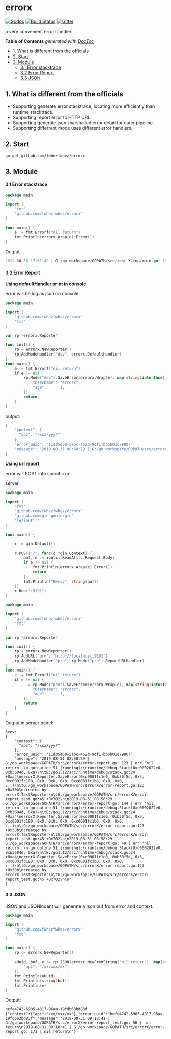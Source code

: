 # errorx
[![Godoc](http://img.shields.io/badge/godoc-reference-blue.svg?style=flat)](https://godoc.org/github.com/fwhezfwhez/errorx)
[![Build Status]( https://www.travis-ci.org/fwhezfwhez/errorx.svg?branch=master)]( https://www.travis-ci.org/fwhezfwhez/errorx)
[![Gitter](https://badges.gitter.im/Join%20Chat.svg)](https://gitter.im/fwhezfwhez-errorx/community)

a very convenient error handler.

<!-- START doctoc generated TOC please keep comment here to allow auto update -->
<!-- DON'T EDIT THIS SECTION, INSTEAD RE-RUN doctoc TO UPDATE -->
**Table of Contents**  *generated with [DocToc](https://github.com/thlorenz/doctoc)*

- [1. What is different from the officials](#1-what-is-different-from-the-officials)
- [2. Start](#2-start)
- [3. Module](#3-module)
    - [3.1 Error stacktrace](#31-error-stacktrace)
    - [3.2 Error Report](#32-error-report)
    - [3.3 JSON](#33-json)

<!-- END doctoc generated TOC please keep comment here to allow auto update -->

## 1. What is different from the officials

- Supporting generate error stacktrace, locating more efficiently than runtime stacktrace.
- Supporting report error to HTTP URL.
- Supporting generate json-marshalled error detail for outer pipeline.
- Supporting differrent mode uses different error handlers.

## 2. Start
`go get github.com/fwhezfwhez/errorx`

## 3. Module

#### 3.1 Error stacktrace
```go
package main

import (
	"fmt"
	"github.com/fwhezfwhez/errorx"
)

func main() {
	e := fmt.Errorf("nil return")
	fmt.Println(errorx.Wrap(e).Error())
}

```

Output

```go
2019-08-30 17:51:42 | G:/go_workspace/GOPATH/src/test_X/tmp/main.go: 10 | nil return
```

#### 3.2 Error Report

**Using defaultHandler print in console**

error will be log as json on console.
```go
package main

import (
	"github.com/fwhezfwhez/errorx"
	"fmt"
)

var rp *errorx.Reporter

func init() {
	rp = errorx.NewReporter()
	rp.AddModeHandler("dev", errorx.DefaultHandler)
}
func main() {
	e := fmt.Errorf("nil return")
	if e != nil {
		rp.Mode("dev").SaveError(errorx.Wrap(e), map[string]interface{}{
			"username": "errorx",
			"age":      1,
		})
		return
	}
}
```
output:
```go
{
    "context": {
      "api": "/xxx/yyy/"
    },
    "error_uuid": "11d35e60-5abc-462d-9df1-bb5b01d79807",
    "message": "2019-08-31 08:58:29 | G:/go_workspace/GOPATH/src/errorX/error-report.go: 123 | err 'nil return' \n goroutine 51 [running]:\nruntime/debug.Stack(0xc0002022e0, 0xb3604d, 0xa)\n\tE:/go1.12/src/runtime/debug/stack.go:24 +0xa4\nerrorX.Reporter.SaveError(0xc0001fc1e0, 0xb30f5d, 0x3, 0xc0001fc180, 0x0, 0x0, 0x0, 0xc0001fc1b0, 0x0, 0x0, ...)\n\tG:/go_workspace/GOPATH/src/errorX/error-report.go:123 +0x30b\ncreated by errorX.TestReporter\n\tG:/go_workspace/GOPATH/src/errorX/error-report_test.go:45 +0x702\n\n2019-08-31 08:58:29 | G:/go_workspace/GOPATH/src/errorX/error-report.go: 144 | err 'nil return' \n goroutine 51 [running]:\nruntime/debug.Stack(0xc0002022e0, 0xb3604d, 0xa)\n\tE:/go1.12/src/runtime/debug/stack.go:24 +0xa4\nerrorX.Reporter.SaveError(0xc0001fc1e0, 0xb30f5d, 0x3, 0xc0001fc180, 0x0, 0x0, 0x0, 0xc0001fc1b0, 0x0, 0x0, ...)\n\tG:/go_workspace/GOPATH/src/errorX/error-report.go:123 +0x30b\ncreated by errorX.TestReporter\n\tG:/go_workspace/GOPATH/src/errorX/error-report_test.go:45 +0x702\n\n2019-08-31 08:58:29 | G:/go_workspace/GOPATH/src/errorX/error-report.go: 49 | err 'nil return' \n goroutine 51 [running]:\nruntime/debug.Stack(0xc0002022e0, 0xb3604d, 0xa)\n\tE:/go1.12/src/runtime/debug/stack.go:24 +0xa4\nerrorX.Reporter.SaveError(0xc0001fc1e0, 0xb30f5d, 0x3, 0xc0001fc180, 0x0, 0x0, 0x0, 0xc0001fc1b0, 0x0, 0x0, ...)\n\tG:/go_workspace/GOPATH/src/errorX/error-report.go:123 +0x30b\ncreated by errorX.TestReporter\n\tG:/go_workspace/GOPATH/src/errorX/error-report_test.go:45 +0x702\n\n"
}
```

**Using url report**

error will POST into specific url.

server
```go
package main

import (
	"fmt"
	"github.com/fwhezfwhez/errorx"
	"github.com/gin-gonic/gin"
	"io/ioutil"
)

func main() {

	r := gin.Default()

	r.POST("/", func(c *gin.Context) {
		buf, e := ioutil.ReadAll(c.Request.Body)
		if e != nil {
			fmt.Println(errorx.Wrap(e).Error())
			return
		}
		fmt.Println("Recv:", string(buf))
	})
	r.Run(":9191")
}

```

```go
package main

import (
	"github.com/fwhezfwhez/errorx"
	"fmt"
)

var rp *errorx.Reporter

func init() {
	rp = errorx.NewReporter()
	rp.AddURL("pro", "http://localhost:9191")
	rp.AddModeHandler("pro", rp.Mode("pro").ReportURLHandler)
}
func main() {
	e := fmt.Errorf("nil return")
	if e != nil {
		_ = rp.Mode("pro").SaveError(errorx.Wrap(e), map[string]interface{}{
			"username": "errorx",
			"age":      1,
		})
		return
	}
}

```
Output in server panel:
```
Recv:
{
    "context": {
      "api": "/xxx/yyy/"
    },
    "error_uuid": "11d35e60-5abc-462d-9df1-bb5b01d79807",
    "message": "2019-08-31 08:58:29 | G:/go_workspace/GOPATH/src/errorX/error-report.go: 123 | err 'nil return' \n goroutine 51 [running]:\nruntime/debug.Stack(0xc0002022e0, 0xb3604d, 0xa)\n\tE:/go1.12/src/runtime/debug/stack.go:24 +0xa4\nerrorX.Reporter.SaveError(0xc0001fc1e0, 0xb30f5d, 0x3, 0xc0001fc180, 0x0, 0x0, 0x0, 0xc0001fc1b0, 0x0, 0x0, ...)\n\tG:/go_workspace/GOPATH/src/errorX/error-report.go:123 +0x30b\ncreated by errorX.TestReporter\n\tG:/go_workspace/GOPATH/src/errorX/error-report_test.go:45 +0x702\n\n2019-08-31 08:58:29 | G:/go_workspace/GOPATH/src/errorX/error-report.go: 144 | err 'nil return' \n goroutine 51 [running]:\nruntime/debug.Stack(0xc0002022e0, 0xb3604d, 0xa)\n\tE:/go1.12/src/runtime/debug/stack.go:24 +0xa4\nerrorX.Reporter.SaveError(0xc0001fc1e0, 0xb30f5d, 0x3, 0xc0001fc180, 0x0, 0x0, 0x0, 0xc0001fc1b0, 0x0, 0x0, ...)\n\tG:/go_workspace/GOPATH/src/errorX/error-report.go:123 +0x30b\ncreated by errorX.TestReporter\n\tG:/go_workspace/GOPATH/src/errorX/error-report_test.go:45 +0x702\n\n2019-08-31 08:58:29 | G:/go_workspace/GOPATH/src/errorX/error-report.go: 49 | err 'nil return' \n goroutine 51 [running]:\nruntime/debug.Stack(0xc0002022e0, 0xb3604d, 0xa)\n\tE:/go1.12/src/runtime/debug/stack.go:24 +0xa4\nerrorX.Reporter.SaveError(0xc0001fc1e0, 0xb30f5d, 0x3, 0xc0001fc180, 0x0, 0x0, 0x0, 0xc0001fc1b0, 0x0, 0x0, ...)\n\tG:/go_workspace/GOPATH/src/errorX/error-report.go:123 +0x30b\ncreated by errorX.TestReporter\n\tG:/go_workspace/GOPATH/src/errorX/error-report_test.go:45 +0x702\n\n"
}
```

#### 3.3 JSON

JSON and JSONIndent will generate a json buf from error and context.

```go
package main

import (
	"github.com/fwhezfwhez/errorx"
	"fmt"
)

func main() {
	rp := errorx.NewReporter()

	eUuid, buf, e := rp.JSON(errorx.NewFromString("nil return"), map[string]interface{}{
		"api": "/xx/xxx/xx",
	})
	fmt.Println(eUuid)
	fmt.Println(string(buf))
	fmt.Println(e)
}
```
Output:
```
befe4742-6905-4817-96aa-19fdb63bd83f
{"context":{"api":"/xx/xxx/xx"},"error_uuid":"befe4742-6905-4817-96aa-19fdb63bd83f","message":"2019-08-31 09:18:41 | G:/go_workspace/GOPATH/src/errorX/error-report_test.go: 56 | nil return\n2019-08-31 09:18:41 | G:/go_workspace/GOPATH/src/errorX/error-report.go: 171 | nil return\n"}
```
